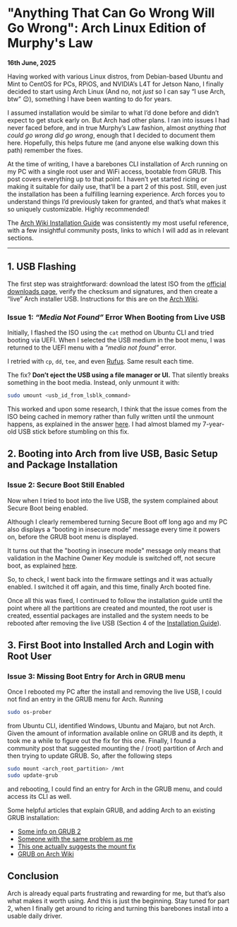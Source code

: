 # "Anything That Can Go Wrong Will Go Wrong": Arch Linux Edition of Murphy's Law

**16th June, 2025**

Having worked with various Linux distros, from Debian-based Ubuntu and Mint to CentOS for PCs, RPiOS, and NVIDIA’s L4T for Jetson Nano, I finally decided to start using Arch Linux (And no, not *just* so I can say “I use Arch, btw” 😉), something I have been wanting to do for years.

I assumed installation would be similar to what I’d done before and didn’t expect to get stuck early on. But Arch had other plans. I ran into issues I had never faced before, and in true Murphy’s Law fashion, almost *anything that could go wrong did go wrong*, enough that I decided to document them here. Hopefully, this helps future me (and anyone else walking down this path) remember the fixes.  

At the time of writing, I have a barebones CLI installation of Arch running on my PC with a single root user and WiFi access, bootable from GRUB. This post covers everything up to that point. I haven’t yet started ricing or making it suitable for daily use, that’ll be a part 2 of this post. Still, even just the installation has been a fulfilling learning experience. Arch forces you to understand things I’d previously taken for granted, and that’s what makes it so uniquely customizable. Highly recommended!  

The [Arch Wiki Installation Guide](https://wiki.archlinux.org/title/Installation_guide) was consistently my most useful reference, with a few insightful community posts, links to which I will add as in relevant sections.  

---

## 1. USB Flashing

The first step was straightforward: download the latest ISO from the [official downloads page](https://archlinux.org/download/), verify the checksum and signatures, and then create a “live” Arch installer USB. Instructions for this are on the [Arch Wiki](https://wiki.archlinux.org/title/USB_flash_installation_medium).  

### Issue 1: *“Media Not Found”* Error When Booting from Live USB  
Initially, I flashed the ISO using the `cat` method on Ubuntu CLI and tried booting via UEFI. When I selected the USB medium in the boot menu, I was returned to the UEFI menu with a *“media not found”* error.  

I retried with `cp`, `dd`, `tee`, and even [Rufus](http://rufus.ie/en/). Same result each time.  

The fix? **Don’t eject the USB using a file manager or UI.** That silently breaks something in the boot media. Instead, only unmount it with:  

```bash
sudo umount <usb_id_from_lsblk_command>
```

This worked and upon some research, I think that the issue comes from the ISO being cached in memory rather than fully written until the unmount happens, as explained in the answer [here](https://www.linux.org/threads/unmount-vs-eject.27273/). I had almost blamed my 7-year-old USB stick before stumbling on this fix.

## 2. Booting into Arch from live USB, Basic Setup and Package Installation

### Issue 2: Secure Boot Still Enabled

Now when I tried to boot into the live USB, the system complained about Secure Boot being enabled.

Although I clearly remembered turning Secure Boot off long ago and my PC also displays a “booting in insecure mode” message every time it powers on, before the GRUB boot menu is displayed.

It turns out that the "booting in insecure mode" message only means that validation in the Machine Owner Key module is switched off, not secure boot, as explained [here](https://askubuntu.com/questions/726052/ubuntu-booting-in-insecure-mode-with-secureboot-enabled).

So, to check, I went back into the firmware settings and it was actually enabled. I switched it off again, and this time, finally Arch booted fine.


Once all this was fixed, I continued to follow the installation guide until the point where all the partitions are created and mounted, the root user is created, essential packages are installed and the system needs to be rebooted after removing the live USB (Section 4 of the [Installation Guide](https://wiki.archlinux.org/title/Installation_guide)).

## 3. First Boot into Installed Arch and Login with Root User

### Issue 3: Missing Boot Entry for Arch in GRUB menu
Once I rebooted my PC after the install and removing the live USB, I could not find an entry in the GRUB menu for Arch. Running

```bash
sudo os-prober
```

from Ubuntu CLI, identified Windows, Ubuntu and Majaro, but not Arch. Given the amount of information available online on GRUB and its depth, it took me a while to figure out the fix for this one. Finally, I found a community post that suggested mounting the / (root) partition of Arch and then trying to update GRUB. So, after the following steps

```bash
sudo mount <arch_root_partition> /mnt
sudo update-grub
```
and rebooting, I could find an entry for Arch in the GRUB menu, and could access its CLI as well.

Some helpful articles that explain GRUB, and adding Arch to an existing GRUB installation:
- [Some info on GRUB 2](https://www.rodsbooks.com/efi-bootloaders/grub2.html)
- [Someone with the same problem as me](https://superuser.com/questions/1643965/trying-to-add-arch-linux-to-a-uefi-hard-drive-with-ubuntu-debian-and-grub-alre)
- [This one actually suggests the mount fix](https://bbs.archlinux.org/viewtopic.php?id=276281)
- [GRUB on Arch Wiki](https://wiki.archlinux.org/title/GRUB)


## Conclusion
Arch is already equal parts frustrating and rewarding for me, but that’s also what makes it worth using. And this is just the beginning. Stay tuned for part 2, when I finally get around to ricing and turning this barebones install into a usable daily driver.
